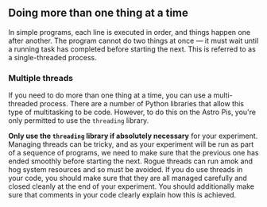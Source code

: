 ## Doing more than one thing at a time

In simple programs, each line is executed in order, and things happen one after another. The program cannot do two things at once — it must wait until a running task has completed before starting the next. This is referred to as a single-threaded process.

### Multiple threads

If you need to do more than one thing at a time, you can use a multi-threaded process. There are a number of Python libraries that allow this type of multitasking to be code. However, to do this on the Astro Pis, you're only permitted to use the `threading` library.

**Only use the `threading` library if absolutely necessary** for your experiment. Managing threads can be tricky, and as your experiment will be run as part of a sequence of programs, we need to make sure that the previous one has ended smoothly before starting the next. Rogue threads can run amok and hog system resources and so must be avoided. If you do use threads in your code, you should make sure that they are all managed carefully and closed cleanly at the end of your experiment. You should additionally make sure that comments in your code clearly explain how this is achieved.
